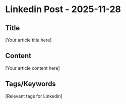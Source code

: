 # Linkedin Post - 2025-11-28

## Title
[Your article title here]

## Content
[Your article content here]

## Tags/Keywords
[Relevant tags for Linkedin]
